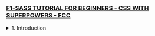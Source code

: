 ### [F1-SASS TUTORIAL FOR BEGINNERS - CSS WITH SUPERPOWERS - FCC](https://youtu.be/_a5j7KoflTs)

<details>
  <summary>1. Introduction </summary>

# This is the Introduction

### scss-tutorial/dist/index.html:

```html
<!DOCTYPE html>
<html lang="en">
  <head>
    <meta charset="UTF-8" />
    <meta name="viewport" content="width=device-width, initial-scale=1.0" />
    <meta http-equiv="X-UA-Compatible" content="ie=edge" />
    link rel="stylesheet" href="./css/main.css">
    <title>Sass Tutorial</title>
  </head>
  <body></body>
</html>
```

### scss-tutorial/scss/main.scss:

```scss
body {
  background: blue;
}
```

![](https://github.com/omeatai/React-Tutorial/assets/32337103/1557788f-55bb-4365-90c0-fe1da224d84e)
![](https://github.com/omeatai/React-Tutorial/assets/32337103/8e1d3cab-a39a-484f-8e8c-5e8731ed59e9)


```scss

```

```scss

```

```scss

```

```scss

```

```scss

```

```scss

```

```scss

```

```scss

```

```scss

```

```scss

```

```scss

```

```scss

```

```scss

```

```scss

```

```scss

```

```scss

```

```scss

```

```scss

```

```scss

```

```scss

```

```scss

```

```scss

```

```scss

```

```scss

```

```scss

```

```scss

```

```scss

```

</details>
